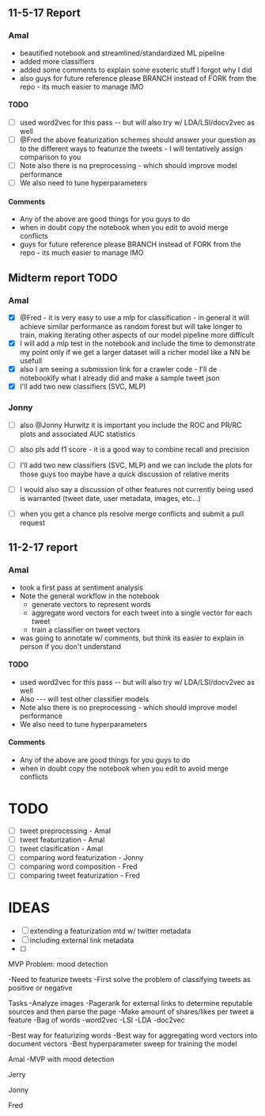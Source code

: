 ## 11-5-17  Report
### Amal
- beautified notebook and streamlined/standardized ML pipeline
- added more classifiers
- added some comments to explain some esoteric stuff I forgot why I did
- also guys for future reference please BRANCH instead of FORK from the repo - its much easier to manage IMO
#### TODO
 - [ ] used word2vec for this pass -- but will also try w/ LDA/LSI/docv2vec as well
 - [ ] @Fred the above featurization schemes should answer your question as to the different ways to featurize the tweets - I will tentatively assign comparison to you
 - [ ] Note also there is no preprocessing - which should improve model performance
 - [ ] We also need to tune hyperparameters
#### Comments
 - Any of the above are good things for you guys to do
 - when in doubt copy the notebook when you edit to avoid merge conflicts
 - guys for future reference please BRANCH instead of FORK from the repo - its much easier to manage IMO

## Midterm report TODO
### Amal
- [x] @Fred - it is very easy to use a mlp for classification - in general it will achieve similar performance as random forest but will take longer to train, making iterating other aspects of our model pipeline more difficult
- [x] I will add a mlp test in the notebook and include the time to demonstrate my point
only if we get a larger dataset will a richer model like a NN be usefull
- [x] also I am seeing a submission link for a crawler code - I'll de notebookify what I already did and make a sample tweet json
- [x] I'll add two new classifiers (SVC, MLP)

### Jonny
- [ ] also @Jonny Hurwitz it is important you include the ROC and PR/RC plots and associated AUC statistics
- [ ] also pls add f1 score - it is a good way to combine recall and precision
- [ ] I'll add two new classifiers (SVC, MLP) and we can include the plots for those guys too
maybe have a quick discussion of relative merits
- [ ] I would also say a discussion of other features not currently being used is warranted (tweet date, user metadata, images, etc...)
- [ ] when you get a chance pls resolve merge conflicts and submit a pull request



## 11-2-17 report
### Amal
 - took a first pass at sentiment analysis
 - Note the general workflow in the notebook
 	- generate vectors to represent words
 	- aggregate word vectors for each tweet into a single vector for each tweet
 	- train a classifier on tweet vectors
 - was going to annotate w/ comments, but think its easier to explain in person if you don't understand
 #### TODO
 - used word2vec for this pass -- but will also try w/ LDA/LSI/docv2vec as well
 - Also --- will test other classifier models
 - Note also there is no preprocessing - which should improve model performance
 - We also need to tune hyperparameters
 #### Comments
 - Any of the above are good things for you guys to do
 - when in doubt copy the notebook when you edit to avoid merge conflicts

# TODO
- [ ] tweet preprocessing - Amal
- [ ] tweet featurization - Amal
- [ ] tweet clasification - Amal
- [ ] comparing word featurization - Jonny
- [ ] comparing word composition - Fred
- [ ] comparing tweet featurization - Fred

# IDEAS
- [ ] extending a featurization mtd w/ twitter metadata
- [ ] including external link metadata
- [ ] 

MVP Problem: mood detection 

-Need to featurize tweets
-First solve the problem of classifying tweets as positive or negative

Tasks
-Analyze images 
-Pagerank for external links to determine reputable sources and then parse the page
-Make amount of shares/likes per tweet a feature
-Bag of words
-word2vec
-LSI
-LDA
-doc2vec

-Best way for featurizing words
-Best way for aggregating word vectors into document vectors
-Best hyperparameter sweep for training the model


Amal
-MVP with mood detection 

Jerry

Jonny

Fred

